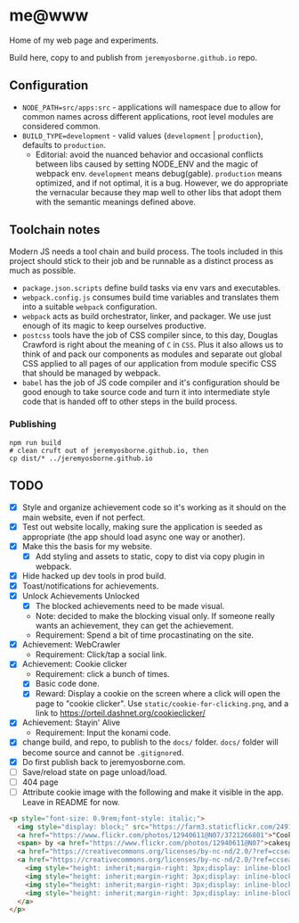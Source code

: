 # me@www

Home of my web page and experiments.

Build here, copy to and publish from `jeremyosborne.github.io` repo.

## Configuration

* `NODE_PATH=src/apps:src` - applications will namespace due to allow for common names across different applications, root level modules are considered common.
* `BUILD_TYPE=development` - valid values {`development` | `production`}, defaults to `production`.
    * Editorial: avoid the nuanced behavior and occasional conflicts between libs caused by setting NODE_ENV and the magic of webpack env. `development` means debug(gable). `production` means optimized, and if not optimal, it is a bug. However, we do appropriate the vernacular because they map well to other libs that adopt them with the semantic meanings defined above.

## Toolchain notes

Modern JS needs a tool chain and build process. The tools included in this project should stick to their job and be runnable as a distinct process as much as possible.

* `package.json.scripts` define build tasks via env vars and executables.
* `webpack.config.js` consumes build time variables and translates them into a suitable `webpack` configuration.
* `webpack` acts as build orchestrator, linker, and packager. We use just enough of its magic to keep ourselves productive.
* `postcss` tools have the job of CSS compiler since, to this day, Douglas Crawford is right about the meaning of `C` in `CSS`. Plus it also allows us to think of and pack our components as modules and separate out global CSS applied to all pages of our application from module specific CSS that should be managed by webpack.
* `babel` has the job of JS code compiler and it's configuration should be good enough to take source code and turn it into intermediate style code that is handed off to other steps in the build process.

### Publishing

```
npm run build
# clean cruft out of jeremyosborne.github.io, then
cp dist/* ../jeremyosborne.github.io
```

## TODO

- [X] Style and organize achievement code so it's working as it should on the main website, even if not perfect.
- [X] Test out website locally, making sure the application is seeded as appropriate (the app should load async one way or another).
- [X] Make this the basis for my website.
    - [X] Add styling and assets to static, copy to dist via copy plugin in webpack.
- [X] Hide hacked up dev tools in prod build.
- [X] Toast/notifications for achievements.
- [X] Unlock Achievements Unlocked
    - [X] The blocked achievements need to be made visual.
    - Note: decided to make the blocking visual only. If someone really wants an achievement, they can get the achievement.
    * Requirement: Spend a bit of time procastinating on the site.
- [X] Achievement: WebCrawler
    * Requirement: Click/tap a social link.
- [X] Achievement: Cookie clicker
    * Requirement: click a bunch of times.
    - [X] Basic code done.
    - [X] Reward: Display a cookie on the screen where a click will open the page to "cookie clicker". Use `static/cookie-for-clicking.png`, and a link to https://orteil.dashnet.org/cookieclicker/
- [X] Achievement: Stayin' Alive
    * Requirement: Input the konami code.
- [X] change build, and repo, to publish to the `docs/` folder. `docs/` folder will become source and cannot be `.gitignore`d.
- [X] Do first publish back to jeremyosborne.com.
- [ ] Save/reload state on page unload/load.
- [ ] 404 page
- [ ] Attribute cookie image with the following and make it visible in the app. Leave in README for now.

```html
<p style="font-size: 0.9rem;font-style: italic;">
  <img style="display: block;" src="https://farm3.staticflickr.com/2491/3721266801_3e5cc5ca6e.jpg" alt="Cookie Trials and tribulations">
  <a href="https://www.flickr.com/photos/12940611@N07/3721266801">"Cookie Trials and tribulations"</a>
  <span> by <a href="https://www.flickr.com/photos/12940611@N07">cakespy</a></span> is licensed under
  <a href="https://creativecommons.org/licenses/by-nc-nd/2.0/?ref=ccsearch&atype=html" style="margin-right: 5px;">CC BY-NC-ND 2.0</a>
  <a href="https://creativecommons.org/licenses/by-nc-nd/2.0/?ref=ccsearch&atype=html" target="_blank" rel="noopener noreferrer" style="display: inline-block;white-space: none;margin-top: 2px;margin-left: 3px;height: 22px !important;">
    <img style="height: inherit;margin-right: 3px;display: inline-block;" src="https://search.creativecommons.org/static/img/cc_icon.svg" />
    <img style="height: inherit;margin-right: 3px;display: inline-block;" src="https://search.creativecommons.org/static/img/cc-by_icon.svg" />
    <img style="height: inherit;margin-right: 3px;display: inline-block;" src="https://search.creativecommons.org/static/img/cc-nc_icon.svg" />
    <img style="height: inherit;margin-right: 3px;display: inline-block;" src="https://search.creativecommons.org/static/img/cc-nd_icon.svg" />
  </a>
</p>
```
